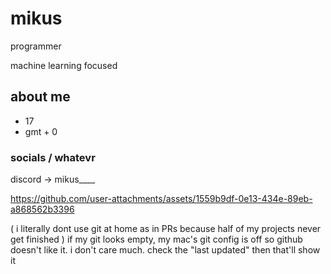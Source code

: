 # mikus
programmer

machine learning focused

## about me 
- 17
- gmt + 0

### socials / whatevr
discord -> mikus____

https://github.com/user-attachments/assets/1559b9df-0e13-434e-89eb-a868562b3396

( i literally dont use git at home as in PRs because half of my projects never get finished )
if my git looks empty, my mac's git config is off so github doesn't like it. i don't care much. check the "last updated" then that'll show it
